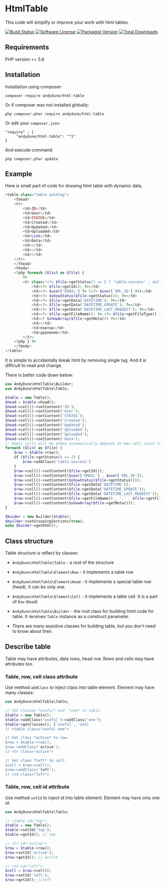 # HtmlTable
This code will simplify or improve your work with html tables.

[![Build Status](https://travis-ci.org/AndyDune/HtmlTable.svg?branch=master)](https://travis-ci.org/AndyDune/HtmlTable)
[![Software License](https://img.shields.io/badge/license-MIT-brightgreen.svg?style=flat-square)](LICENSE)
[![Packagist Version](https://img.shields.io/packagist/v/andydune/html-table.svg?style=flat-square)](https://packagist.org/packages/andydune/html-table)
[![Total Downloads](https://img.shields.io/packagist/dt/andydune/html-table.svg?style=flat-square)](https://packagist.org/packages/andydune/html-table)


Requirements
------------

PHP version >= 5.6

Installation
------------

Installation using composer:

```
composer require andydune/html-table
```
Or if composer was not installed globally:
```
php composer.phar require andydune/html-table
```
Or edit your `composer.json`:
```
"require" : {
     "andydune/html-table": "^1"
}

```
And execute command:
```
php composer.phar update
```

Example
-----------

Here is small part of code for drawing html table with dynamic data. 

```php
<table class="table authlog">
    <thead>
    <tr>
        <td>ID</td>
        <td>User</td>
        <td>STATUS</td>
        <td>Created</td>
        <td>Updated</td>
        <td>Uploaded</td>
        <td>Link</td>
        <td>Data</td>
        <td></td>
        <td></td>
        <td></td>
    </tr>
    </thead>
    <tbody>
    <?php foreach ($list as $file) {
        ?>
        <tr class="<?= $file->getStatus() == 2 ? 'table-success' : null; ?>">
            <td><?= $file->getId(); ?></td>
            <td><?= $user['EMAIL'] ?> (<?= $user['XML_ID'] ?>)</td>
            <td><?= $showStatus($file->getStatus()); ?></td>
            <td><?= $file->getData('DATETIME'); ?></td>
            <td><?= $file->getData('DATETIME_UPDATE'); ?></td>
            <td><?= $file->getData('DATETIME_LAST_REQUEST'); ?></td>
            <td><?= $file->getFileName(); ?>.<?= $file->getFileType() ?></td>
            <td><? $showArray($file->getMeta()) ?></td>
            <td></td>
            <td>повтор</td>
            <td>удаление</td>
        </tr>
    <?php } ?>
    </tbody>
</table>
```
It is simple to accidentally break html by removing single tag. And it is difficult to read and change.

There is better code down below:
```php
use AndyDune\HtmlTable\Builder;
use AndyDune\HtmlTable\Table;

$table = new Table();
$head = $table->head();
$head->cell()->setContent('ID');
$head->cell()->setContent('User');
$head->cell()->setContent('STATUS');
$head->cell()->setContent('Created');
$head->cell()->setContent('Updated');
$head->cell()->setContent('Uploaded');
$head->cell()->setContent('Uploaded');
$head->cell()->setContent('Data');
// Empty cells will be added automatically depends on max cell count for next rows.
foreach ($list as $file) {
    $row = $table->row();
    if ($file->getStatus() == 2) {
        $row->addClass('table-success')
    }
    $row->cell()->setContent($file->getId());
    $row->cell()->setContent($user['EMAIL'] . $user['XML_ID']);
    $row->cell()->setContent($showStatus($file->getStatus()));
    $row->cell()->setContent($file->getData('DATETIME'));
    $row->cell()->setContent($file->getData('DATETIME_UPDATE'));
    $row->cell()->setContent($file->getData('DATETIME_LAST_REQUEST'));
    $row->cell()->setContent($file->getFileName() . '.' . $file->getFileType());
    $row->cell()->setContent($showArray($file->getMeta()));
}

$buider = new Builder($table);
$builder->setGroupingSections(true);
echo $buider->getHtml(); 
``` 

Class structure
----------

Table structure is reflect by classes:

- `AndyDune\HtmlTable\Table` - a root of the structure
- `AndyDune\HtmlTable\Element\Row` - it implements a table row 
- `AndyDune\HtmlTable\Element\Head` - it implements a special table row (head). It can be only one. 
- `AndyDune\HtmlTable\Element\Cell` - it implements a table cell. It is a part of `Row` (`Head`)

- `AndyDune\HtmlTable\Builder` - the root class for building html code for table. 
It receives `Table` instance as a construct parameter.  

- There are many assistive classes for building table, but you don't need to know about their.

Describe table
-------

Table may have attributes, data rows, head row. Rows and cells may have attributes too.

### Table, row, cell class attribute

Use method `addClass` to inject class into table element. Element may have many classes:

```php
use AndyDune\HtmlTable\Table;

// Set classes *useful* and  *one* to table.
$table = new Table();
$table->addClass('useful')->addClass('one');
$table->getClasses(); ['useful', 'one]
// <table class="useful one">

// Set class *active* to row.
$row = $table->row();
$row->addClass('active');
// <tr class="active">

// Set class *left* to cell.
$cell = $row->cell();
$row->addClass('left');
// <td class="left">
```  

### Table, row, cell id attribute

Use method `setId` to inject id into table element. Element may have only one id:

```php
use AndyDune\HtmlTable\Table;

// <table id="top">
$table = new Table();
$table->setId('top');
$table->getId(); // top

// <tr id="active">
$row = $table->row();
$row->setId('active');
$row->getId(); // active

// <td id="left">
$cell = $row->cell();
$row->setId('left');
$row->getId(); //left
```  
